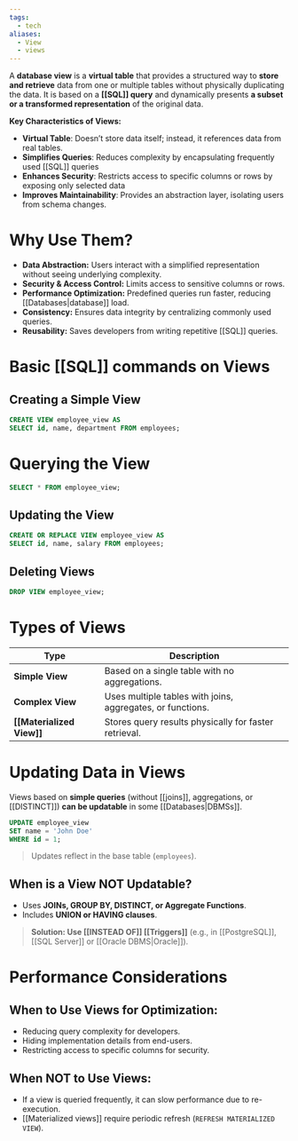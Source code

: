 ```yaml
---
tags:
  - tech
aliases:
  - View
  - views
---
```

A **database view** is a **virtual table** that provides a structured way to **store and retrieve** data from one or multiple tables without physically duplicating the data.
It is based on a **[[SQL]] query** and dynamically presents **a subset or a transformed representation** of the original data.

**Key Characteristics of Views:**
- **Virtual Table**: Doesn’t store data itself; instead, it references data from real tables.
- **Simplifies Queries**: Reduces complexity by encapsulating frequently used [[SQL]] queries
- **Enhances Security**: Restricts access to specific columns or rows by exposing only selected data
- **Improves Maintainability**: Provides an abstraction layer, isolating users from schema changes.

# Why Use Them?
- **Data Abstraction:** Users interact with a simplified representation without seeing underlying complexity.
- **Security & Access Control:** Limits access to sensitive columns or rows.
- **Performance Optimization:** Predefined queries run faster, reducing [[Databases|database]] load.
- **Consistency:** Ensures data integrity by centralizing commonly used queries.
- **Reusability:** Saves developers from writing repetitive [[SQL]] queries.

# Basic [[SQL]] commands on Views
## Creating a Simple View
```sql
CREATE VIEW employee_view AS
SELECT id, name, department FROM employees;
```
# Querying the View
```sql
SELECT * FROM employee_view;
```
## Updating the View
```sql
CREATE OR REPLACE VIEW employee_view AS
SELECT id, name, salary FROM employees;
```
## Deleting Views
```sql
DROP VIEW employee_view;
```

# Types of Views
| **Type**                  | **Description**                                            |
| ------------------------- | ---------------------------------------------------------- |
| **Simple View**           | Based on a single table with no aggregations.              |
| **Complex View**          | Uses multiple tables with joins, aggregates, or functions. |
| **[[Materialized View]]** | Stores query results physically for faster retrieval.      |
# Updating Data in Views
Views based on **simple queries** (without [[joins]], aggregations, or [[DISTINCT]]) **can be updatable** in some [[Databases|DBMSs]].
```sql
UPDATE employee_view
SET name = 'John Doe'
WHERE id = 1;
```
> Updates reflect in the base table (`employees`).
## When is a View NOT Updatable?
- Uses **JOINs, GROUP BY, DISTINCT, or Aggregate Functions**.
- Includes **UNION or HAVING clauses**.

> **Solution: Use [[INSTEAD OF]] [[Triggers]]** (e.g., in [[PostgreSQL]], [[SQL Server]] or [[Oracle DBMS|Oracle]]).
# Performance Considerations
## When to Use Views for Optimization:
- Reducing query complexity for developers.
- Hiding implementation details from end-users.
- Restricting access to specific columns for security.
## When NOT to Use Views:
- If a view is queried frequently, it can slow performance due to re-execution.
- [[Materialized views]] require periodic refresh (`REFRESH MATERIALIZED VIEW`).
